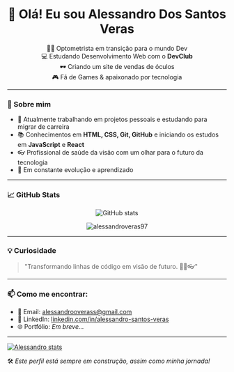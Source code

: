 <h1 align="center">👋 Olá! Eu sou Alessandro Dos Santos Veras</h1>

<p align="center">
  🧑‍⚕️ Optometrista em transição para o mundo Dev<br>
  💻 Estudando Desenvolvimento Web com o <strong>DevClub</strong><br>
  🕶️ Criando um site de vendas de óculos<br>
  🎮 Fã de Games & apaixonado por tecnologia
</p>

---

### 🚀 Sobre mim

- 🔭 Atualmente trabalhando em projetos pessoais e estudando para migrar de carreira  
- 📚 Conhecimentos em **HTML, CSS, Git, GitHub** e iniciando os estudos em **JavaScript** e **React**  
- 👓 Profissional de saúde da visão com um olhar para o futuro da tecnologia  
- 🧠 Em constante evolução e aprendizado  

---

### 📈 GitHub Stats

<p align="center">
  <img src="https://github-readme-stats.vercel.app/api?username=alessandroveras97&show_icons=true&theme=radical" alt="GitHub stats" />
</p>

<p align="center">
  <img src="https://komarev.com/ghpvc/?username=alessandroveras97&label=Perfil+views&color=blue&style=flat" alt="alessandroveras97" />
</p>

---

### 💡 Curiosidade

> "Transformando linhas de código em visão de futuro. 👨‍💻👓"

---

### 📫 Como me encontrar:

- 📧 Email: alessandrooverass@gmail.com  
- 💼 LinkedIn: [linkedin.com/in/alessandro-santos-veras](https://www.linkedin.com/in/alessandro-santos-veras/)  
- 🌐 Portfólio: *Em breve...*

---
[![Alessandro stats](https://github-readme-stats.vercel.app/api?username=alessandroveras97)](https://github.com/anuraghazra/github-readme-stats)

🛠️ *Este perfil está sempre em construção, assim como minha jornada!*
